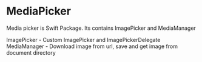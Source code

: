 # MediaPicker

Media picker is Swift Package. Its contains ImagePicker and MediaManager

ImagePicker - Custom ImagePicker and ImagePickerDelegate
MediaManager - Download image from url, save and get image from document directory
